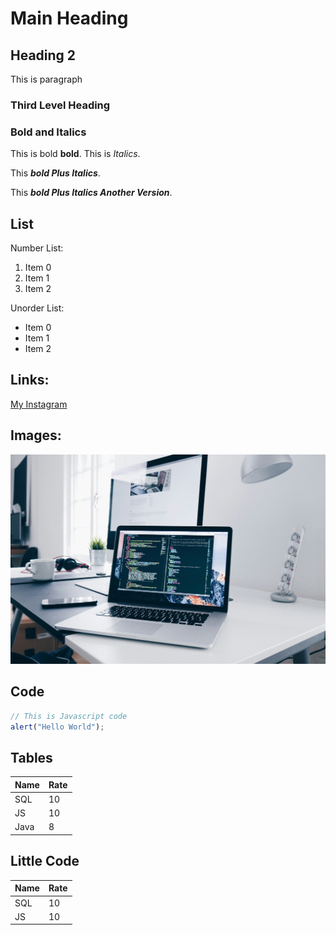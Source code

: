 # Main Heading

## Heading 2

This is paragraph

### Third Level Heading

### Bold and Italics

This is bold **bold**. This is _Italics_.

This ___bold Plus Italics___.

This ***bold Plus Italics Another Version***.

## List

Number List:
1. Item 0
2. Item 1
3. Item 2

Unorder List:
- Item 0
- Item 1
- Item 2

## Links:

[My Instagram](https://www.instagram.com/bhargav_3_suthar/)

## Images:

![Alt Image Description](laptop.jpeg)

## Code

```javascript
// This is Javascript code
alert("Hello World");
```

## Tables
| Name | Rate |
|------|------|
|SQL | 10|
| JS | 10|
| Java| 8|

## Little Code
Name | Rate 
------|------
SQL | 10
JS | 10
